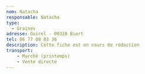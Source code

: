 ```yaml
---
nom: Natacha
responsable: Natacha
type:
  - Graines
adresse: Guirel - 09320 Biert
tel: 06 77 08 83 36
description: Cette fiche est en cours de rédaction
transport:
    - Marché (printemps)
    - Vente directe 
---
```

